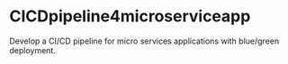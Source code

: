 # CICDpipeline4microserviceapp
Develop a CI/CD pipeline for micro services applications with blue/green deployment.
